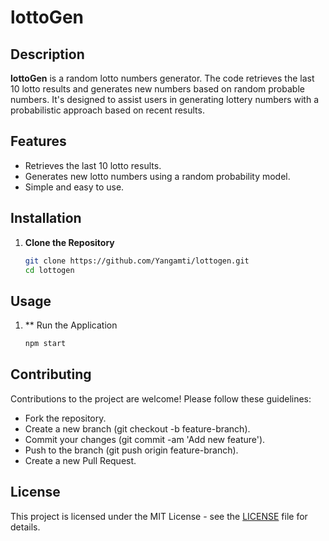 # lottoGen

## Description

**lottoGen** is a random lotto numbers generator. The code retrieves the last 10 lotto results and generates new numbers based on random probable numbers. It's designed to assist users in generating lottery numbers with a probabilistic approach based on recent results.

## Features

- Retrieves the last 10 lotto results.
- Generates new lotto numbers using a random probability model.
- Simple and easy to use.

## Installation

1. **Clone the Repository**

   ```bash
   git clone https://github.com/Yangamti/lottogen.git
   cd lottogen

## Usage

1. ** Run the Application

   ```bash
   npm start

## Contributing
Contributions to the project are welcome! Please follow these guidelines:

* Fork the repository.
* Create a new branch (git checkout -b feature-branch).
* Commit your changes (git commit -am 'Add new feature').
* Push to the branch (git push origin feature-branch).
* Create a new Pull Request.

## License

This project is licensed under the MIT License - see the [LICENSE](./LICENSE) file for details.
